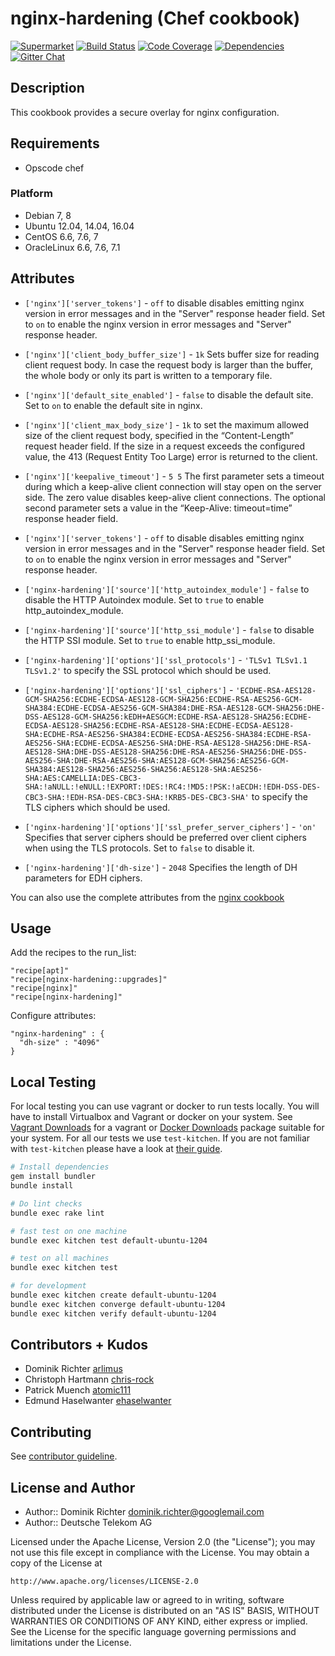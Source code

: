 # nginx-hardening (Chef cookbook)

[![Supermarket](http://img.shields.io/cookbook/v/nginx-hardening.svg)][1]
[![Build Status](http://img.shields.io/travis/hardening-io/chef-nginx-hardening.svg)][2]
[![Code Coverage](http://img.shields.io/coveralls/hardening-io/chef-nginx-hardening.svg)][3]
[![Dependencies](http://img.shields.io/gemnasium/hardening-io/chef-nginx-hardening.svg)][4]
[![Gitter Chat](https://badges.gitter.im/Join%20Chat.svg)][5]

## Description

This cookbook provides a secure overlay for nginx configuration.

## Requirements

* Opscode chef

### Platform

- Debian 7, 8
- Ubuntu 12.04, 14.04, 16.04
- CentOS 6.6, 7.6, 7
- OracleLinux 6.6, 7.6, 7.1

## Attributes

* `['nginx']['server_tokens']` - `off` to disable disables emitting nginx version in error messages and in the "Server" response header field. Set to `on` to enable the nginx version in error messages and "Server" response header.
* `['nginx']['client_body_buffer_size']` - `1k` Sets buffer size for reading client request body. In case the request body is larger than the buffer, the whole body or only its part is written to a temporary file.
* `['nginx']['default_site_enabled']` - `false` to disable the default site. Set to `on` to enable the default site in nginx.
* `['nginx']['client_max_body_size']` - `1k` to set the maximum allowed size of the client request body, specified in the “Content-Length” request header field. If the size in a request exceeds the configured value, the 413 (Request Entity Too Large) error is returned to the client.
* `['nginx']['keepalive_timeout']` - `5 5` The first parameter sets a timeout during which a keep-alive client connection will stay open on the server side. The zero value disables keep-alive client connections. The optional second parameter sets a value in the “Keep-Alive: timeout=time” response header field.
* `['nginx']['server_tokens']` - `off` to disable disables emitting nginx version in error messages and in the "Server" response header field. Set to `on` to enable the nginx version in error messages and "Server" response header.

* `['nginx-hardening']['source']['http_autoindex_module']` - `false` to disable the HTTP Autoindex module. Set to `true` to enable http_autoindex_module.
* `['nginx-hardening']['source']['http_ssi_module']` - `false` to disable the HTTP SSI module. Set to `true` to enable http_ssi_module.
* `['nginx-hardening']['options']['ssl_protocols']` - `'TLSv1 TLSv1.1 TLSv1.2'` to specify the SSL protocol which should be used.
* `['nginx-hardening']['options']['ssl_ciphers']` - `'ECDHE-RSA-AES128-GCM-SHA256:ECDHE-ECDSA-AES128-GCM-SHA256:ECDHE-RSA-AES256-GCM-SHA384:ECDHE-ECDSA-AES256-GCM-SHA384:DHE-RSA-AES128-GCM-SHA256:DHE-DSS-AES128-GCM-SHA256:kEDH+AESGCM:ECDHE-RSA-AES128-SHA256:ECDHE-ECDSA-AES128-SHA256:ECDHE-RSA-AES128-SHA:ECDHE-ECDSA-AES128-SHA:ECDHE-RSA-AES256-SHA384:ECDHE-ECDSA-AES256-SHA384:ECDHE-RSA-AES256-SHA:ECDHE-ECDSA-AES256-SHA:DHE-RSA-AES128-SHA256:DHE-RSA-AES128-SHA:DHE-DSS-AES128-SHA256:DHE-RSA-AES256-SHA256:DHE-DSS-AES256-SHA:DHE-RSA-AES256-SHA:AES128-GCM-SHA256:AES256-GCM-SHA384:AES128-SHA256:AES256-SHA256:AES128-SHA:AES256-SHA:AES:CAMELLIA:DES-CBC3-SHA:!aNULL:!eNULL:!EXPORT:!DES:!RC4:!MD5:!PSK:!aECDH:!EDH-DSS-DES-CBC3-SHA:!EDH-RSA-DES-CBC3-SHA:!KRB5-DES-CBC3-SHA'` to specify the TLS ciphers which should be used.
* `['nginx-hardening']['options']['ssl_prefer_server_ciphers']` - `'on'` Specifies that server ciphers should be preferred over client ciphers when using the TLS protocols. Set to `false` to disable it.
* `['nginx-hardening']['dh-size']` - `2048` Specifies the length of DH parameters for EDH ciphers.

You can also use the complete attributes from the [nginx cookbook](https://supermarket.chef.io/cookbooks/nginx)

## Usage

Add the recipes to the run_list:

    "recipe[apt]"
    "recipe[nginx-hardening::upgrades]"
    "recipe[nginx]"
    "recipe[nginx-hardening]"

Configure attributes:

    "nginx-hardening" : {
      "dh-size" : "4096"
    }

## Local Testing

For local testing you can use vagrant or docker to run tests locally. You will have to install Virtualbox and Vagrant or docker on your system. See [Vagrant Downloads](http://downloads.vagrantup.com/) for a vagrant or [Docker Downloads](https://docs.docker.com/mac/) package suitable for your system. For all our tests we use `test-kitchen`. If you are not familiar with `test-kitchen` please have a look at [their guide](http://kitchen.ci/docs/getting-started).

```bash
# Install dependencies
gem install bundler
bundle install

# Do lint checks
bundle exec rake lint

# fast test on one machine
bundle exec kitchen test default-ubuntu-1204

# test on all machines
bundle exec kitchen test

# for development
bundle exec kitchen create default-ubuntu-1204
bundle exec kitchen converge default-ubuntu-1204
bundle exec kitchen verify default-ubuntu-1204
```

## Contributors + Kudos

* Dominik Richter [arlimus](https://github.com/arlimus)
* Christoph Hartmann [chris-rock](https://github.com/chris-rock)
* Patrick Muench [atomic111](https://github.com/atomic111)
* Edmund Haselwanter [ehaselwanter](https://github.com/ehaselwanter)

## Contributing

See [contributor guideline](CONTRIBUTING.md).

## License and Author

* Author:: Dominik Richter <dominik.richter@googlemail.com>
* Author:: Deutsche Telekom AG

Licensed under the Apache License, Version 2.0 (the "License");
you may not use this file except in compliance with the License.
You may obtain a copy of the License at

    http://www.apache.org/licenses/LICENSE-2.0

Unless required by applicable law or agreed to in writing, software
distributed under the License is distributed on an "AS IS" BASIS,
WITHOUT WARRANTIES OR CONDITIONS OF ANY KIND, either express or implied.
See the License for the specific language governing permissions and
limitations under the License.

[1]: https://supermarket.getchef.com/cookbooks/nginx-hardening
[2]: https://travis-ci.org/dev-sec/chef-nginx-hardening
[3]: https://coveralls.io/r/hardening-io/chef-nginx-hardening
[4]: https://gemnasium.com/hardening-io/chef-nginx-hardening
[5]: https://gitter.im/dev-sec/general
